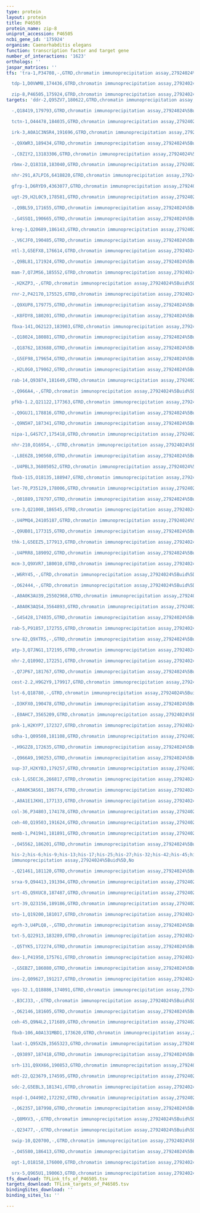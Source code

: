 ```yaml
---
type: protein
layout: protein
title: P46505
protein_name: zip-8
uniprot_accession: P46505
ncbi_gene_id: '175924'
organism: Caenorhabditis elegans
function: transcription factor and target gene
number_of_interactions: '1623'
orthologs: ''
jaspar_matrices: ''
tfs: 'tra-1,P34708,-,GTRD,chromatin immunoprecipitation assay,27924024%5Buid%5D,No

  tdp-1,D0VWM8,174436,GTRD,chromatin immunoprecipitation assay,27924024%5Buid%5D,No

  zip-8,P46505,175924,GTRD,chromatin immunoprecipitation assay,27924024%5Buid%5D,No'
targets: 'ddr-2,Q95ZV7,180622,GTRD,chromatin immunoprecipitation assay,27924024%5Buid%5D,No

  -,Q18419,179793,GTRD,chromatin immunoprecipitation assay,27924024%5Buid%5D,No

  tctn-1,O44478,184035,GTRD,chromatin immunoprecipitation assay,27924024%5Buid%5D,No

  irk-3,A0A1C3NSR4,191696,GTRD,chromatin immunoprecipitation assay,27924024%5Buid%5D,No

  -,Q9XWR3,189434,GTRD,chromatin immunoprecipitation assay,27924024%5Buid%5D,No

  -,C0Z1Y2,13183306,GTRD,chromatin immunoprecipitation assay,27924024%5Buid%5D,No

  rbmx-2,Q18318,183040,GTRD,chromatin immunoprecipitation assay,27924024%5Buid%5D,No

  nhr-291,A7LPI6,6418820,GTRD,chromatin immunoprecipitation assay,27924024%5Buid%5D,No

  gfrp-1,D6RYD9,4363077,GTRD,chromatin immunoprecipitation assay,27924024%5Buid%5D,No

  ugt-29,H2L0C9,178581,GTRD,chromatin immunoprecipitation assay,27924024%5Buid%5D,No

  -,Q9BL59,171655,GTRD,chromatin immunoprecipitation assay,27924024%5Buid%5D,No

  -,G4SSQ1,190665,GTRD,chromatin immunoprecipitation assay,27924024%5Buid%5D,No

  kreg-1,Q20689,186143,GTRD,chromatin immunoprecipitation assay,27924024%5Buid%5D,No

  -,V6CJF0,190485,GTRD,chromatin immunoprecipitation assay,27924024%5Buid%5D,No

  ntl-3,G5EFX8,176614,GTRD,chromatin immunoprecipitation assay,27924024%5Buid%5D,No

  -,Q9BL81,171924,GTRD,chromatin immunoprecipitation assay,27924024%5Buid%5D,No

  mam-7,Q7JMS6,185552,GTRD,chromatin immunoprecipitation assay,27924024%5Buid%5D,No

  -,H2KZP3,-,GTRD,chromatin immunoprecipitation assay,27924024%5Buid%5D,No

  rnr-2,P42170,175525,GTRD,chromatin immunoprecipitation assay,27924024%5Buid%5D,No

  -,Q9XUP8,179775,GTRD,chromatin immunoprecipitation assay,27924024%5Buid%5D,No

  -,K8FDY8,180201,GTRD,chromatin immunoprecipitation assay,27924024%5Buid%5D,No

  fbxa-141,O62123,183903,GTRD,chromatin immunoprecipitation assay,27924024%5Buid%5D,No

  -,Q18024,180881,GTRD,chromatin immunoprecipitation assay,27924024%5Buid%5D,No

  -,Q18762,183688,GTRD,chromatin immunoprecipitation assay,27924024%5Buid%5D,No

  -,G5EF98,179654,GTRD,chromatin immunoprecipitation assay,27924024%5Buid%5D,No

  -,H2L0G0,179062,GTRD,chromatin immunoprecipitation assay,27924024%5Buid%5D,No

  rab-14,Q93874,181649,GTRD,chromatin immunoprecipitation assay,27924024%5Buid%5D,No

  -,Q966A4,-,GTRD,chromatin immunoprecipitation assay,27924024%5Buid%5D,No

  pfkb-1.2,Q21122,177363,GTRD,chromatin immunoprecipitation assay,27924024%5Buid%5D,No

  -,Q9GUJ1,178816,GTRD,chromatin immunoprecipitation assay,27924024%5Buid%5D,No

  -,Q9N5H7,187341,GTRD,chromatin immunoprecipitation assay,27924024%5Buid%5D,No

  nipa-1,G4S7C7,175418,GTRD,chromatin immunoprecipitation assay,27924024%5Buid%5D,No

  nhr-210,O16954,-,GTRD,chromatin immunoprecipitation assay,27924024%5Buid%5D,No

  -,L8E6Z8,190560,GTRD,chromatin immunoprecipitation assay,27924024%5Buid%5D,No

  -,U4PBL3,36805052,GTRD,chromatin immunoprecipitation assay,27924024%5Buid%5D,No

  fbxb-115,O18135,188947,GTRD,chromatin immunoprecipitation assay,27924024%5Buid%5D,No

  let-70,P35129,178006,GTRD,chromatin immunoprecipitation assay,27924024%5Buid%5D,No

  -,O01889,178797,GTRD,chromatin immunoprecipitation assay,27924024%5Buid%5D,No

  srm-3,Q21008,186545,GTRD,chromatin immunoprecipitation assay,27924024%5Buid%5D,No

  -,U4PMQ4,24105187,GTRD,chromatin immunoprecipitation assay,27924024%5Buid%5D,No

  -,Q9UB01,177315,GTRD,chromatin immunoprecipitation assay,27924024%5Buid%5D,No

  thk-1,G5EEZ5,177913,GTRD,chromatin immunoprecipitation assay,27924024%5Buid%5D,No

  -,U4PRR8,189092,GTRD,chromatin immunoprecipitation assay,27924024%5Buid%5D,No

  mcm-3,Q9XVR7,180010,GTRD,chromatin immunoprecipitation assay,27924024%5Buid%5D,No

  -,W6RY45,-,GTRD,chromatin immunoprecipitation assay,27924024%5Buid%5D,No

  -,O62444,-,GTRD,chromatin immunoprecipitation assay,27924024%5Buid%5D,No

  -,A0A0K3AU39,25502968,GTRD,chromatin immunoprecipitation assay,27924024%5Buid%5D,No

  -,A0A0K3AQS4,3564893,GTRD,chromatin immunoprecipitation assay,27924024%5Buid%5D,No

  -,G4S428,174035,GTRD,chromatin immunoprecipitation assay,27924024%5Buid%5D,No

  rab-5,P91857,172755,GTRD,chromatin immunoprecipitation assay,27924024%5Buid%5D,No

  srw-82,Q9XTR5,-,GTRD,chromatin immunoprecipitation assay,27924024%5Buid%5D,No

  atp-3,Q7JNG1,172195,GTRD,chromatin immunoprecipitation assay,27924024%5Buid%5D,No

  nhr-2,Q10902,172251,GTRD,chromatin immunoprecipitation assay,27924024%5Buid%5D,No

  -,Q7JP67,181767,GTRD,chromatin immunoprecipitation assay,27924024%5Buid%5D,No

  cest-2.2,H9G2Y9,179917,GTRD,chromatin immunoprecipitation assay,27924024%5Buid%5D,No

  lst-6,Q18780,-,GTRD,chromatin immunoprecipitation assay,27924024%5Buid%5D,No

  -,D3KFX0,190478,GTRD,chromatin immunoprecipitation assay,27924024%5Buid%5D,No

  -,E0AHC7,3565209,GTRD,chromatin immunoprecipitation assay,27924024%5Buid%5D,No

  pnk-1,H2KYP7,172327,GTRD,chromatin immunoprecipitation assay,27924024%5Buid%5D,No

  sdha-1,Q09508,181108,GTRD,chromatin immunoprecipitation assay,27924024%5Buid%5D,No

  -,H9G2Z8,172635,GTRD,chromatin immunoprecipitation assay,27924024%5Buid%5D,No

  -,Q966A9,190253,GTRD,chromatin immunoprecipitation assay,27924024%5Buid%5D,No

  sup-37,H2KYB3,179257,GTRD,chromatin immunoprecipitation assay,27924024%5Buid%5D,No

  csk-1,G5ECJ6,266817,GTRD,chromatin immunoprecipitation assay,27924024%5Buid%5D,No

  -,A0A0K3AS61,186774,GTRD,chromatin immunoprecipitation assay,27924024%5Buid%5D,No

  -,A0A1E1JKH1,177133,GTRD,chromatin immunoprecipitation assay,27924024%5Buid%5D,No

  col-36,P34803,174178,GTRD,chromatin immunoprecipitation assay,27924024%5Buid%5D,No

  ceh-40,Q19503,191624,GTRD,chromatin immunoprecipitation assay,27924024%5Buid%5D,No

  memb-1,P41941,181891,GTRD,chromatin immunoprecipitation assay,27924024%5Buid%5D,No

  -,O45562,186201,GTRD,chromatin immunoprecipitation assay,27924024%5Buid%5D,No

  his-2;his-6;his-9;his-13;his-17;his-25;his-27;his-32;his-42;his-45;his-49;his-55;his-59;his-63,P08898,13221387;175030;175031;177628;180074;181821;184113;184804;186250;186325;191668;191672;191673;246024,GTRD,chromatin
  immunoprecipitation assay,27924024%5Buid%5D,No

  -,Q21461,181120,GTRD,chromatin immunoprecipitation assay,27924024%5Buid%5D,No

  srxa-9,Q94413,191394,GTRD,chromatin immunoprecipitation assay,27924024%5Buid%5D,No

  srt-45,Q9XUC8,187487,GTRD,chromatin immunoprecipitation assay,27924024%5Buid%5D,No

  srt-39,Q23156,189186,GTRD,chromatin immunoprecipitation assay,27924024%5Buid%5D,No

  sto-1,Q19200,181017,GTRD,chromatin immunoprecipitation assay,27924024%5Buid%5D,No

  egrh-3,U4PLQ8,-,GTRD,chromatin immunoprecipitation assay,27924024%5Buid%5D,No

  txt-5,Q22913,183289,GTRD,chromatin immunoprecipitation assay,27924024%5Buid%5D,No

  -,Q5TYK5,172274,GTRD,chromatin immunoprecipitation assay,27924024%5Buid%5D,No

  dex-1,P41950,175761,GTRD,chromatin immunoprecipitation assay,27924024%5Buid%5D,No

  -,G5EBZ7,186080,GTRD,chromatin immunoprecipitation assay,27924024%5Buid%5D,No

  ins-2,Q09627,191217,GTRD,chromatin immunoprecipitation assay,27924024%5Buid%5D,No

  vps-32.1,Q18886,174091,GTRD,chromatin immunoprecipitation assay,27924024%5Buid%5D,No

  -,B3CJ33,-,GTRD,chromatin immunoprecipitation assay,27924024%5Buid%5D,No

  -,O62146,181605,GTRD,chromatin immunoprecipitation assay,27924024%5Buid%5D,No

  ceh-45,Q9N4L2,171689,GTRD,chromatin immunoprecipitation assay,27924024%5Buid%5D,No

  fbxb-106,A0A131MBD1,173620,GTRD,chromatin immunoprecipitation assay,27924024%5Buid%5D,No

  laat-1,Q95XZ6,3565323,GTRD,chromatin immunoprecipitation assay,27924024%5Buid%5D,No

  -,Q93897,187418,GTRD,chromatin immunoprecipitation assay,27924024%5Buid%5D,No

  srh-131,Q9XX66,190853,GTRD,chromatin immunoprecipitation assay,27924024%5Buid%5D,No

  mdt-22,Q23679,174595,GTRD,chromatin immunoprecipitation assay,27924024%5Buid%5D,No

  sdc-2,G5EBL3,181341,GTRD,chromatin immunoprecipitation assay,27924024%5Buid%5D,No

  nspd-1,O44902,172292,GTRD,chromatin immunoprecipitation assay,27924024%5Buid%5D,No

  -,O62357,187998,GTRD,chromatin immunoprecipitation assay,27924024%5Buid%5D,No

  -,Q8MXV3,-,GTRD,chromatin immunoprecipitation assay,27924024%5Buid%5D,No

  -,Q23477,-,GTRD,chromatin immunoprecipitation assay,27924024%5Buid%5D,No

  swip-10,Q20700,-,GTRD,chromatin immunoprecipitation assay,27924024%5Buid%5D,No

  -,O45580,186413,GTRD,chromatin immunoprecipitation assay,27924024%5Buid%5D,No

  ogt-1,O18158,176000,GTRD,chromatin immunoprecipitation assay,27924024%5Buid%5D,No

  srx-5,Q965U1,190063,GTRD,chromatin immunoprecipitation assay,27924024%5Buid%5D,No'
tfs_download: TFLink_tfs_of_P46505.tsv
targets_download: TFLink_targets_of_P46505.tsv
bindingSites_download: ''
binding_sites_ls: ''

---
```

